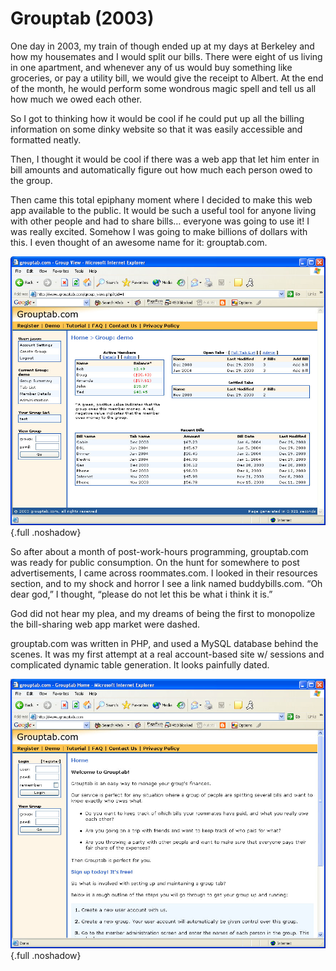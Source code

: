 # Grouptab (2003)

One day in 2003, my train of though ended up at my days at Berkeley and how my housemates and I would split our bills. There were eight of us living in one apartment, and whenever any of us would buy something like groceries, or pay a utility bill, we would give the receipt to Albert. At the end of the month, he would perform some wondrous magic spell and tell us all how much we owed each other.

So I got to thinking how it would be cool if he could put up all the billing information on some dinky website so that it was easily accessible and formatted neatly.

Then, I thought it would be cool if there was a web app that let him enter in bill amounts and automatically figure out how much each person owed to the group.

Then came this total epiphany moment where I decided to make this web app available to the public. It would be such a useful tool for anyone living with other people and had to share bills… everyone was going to use it! I was really excited. Somehow I was going to make billions of dollars with this. I even thought of an awesome name for it: grouptab.com.

![Grouptab](/img/pg/grouptab/gt2.jpg) {.full .noshadow}

So after about a month of post-work-hours programming, grouptab.com was ready for public consumption. On the hunt for somewhere to post advertisements, I came across roommates.com. I looked in their resources section, and to my shock and horror I see a link named buddybills.com. “Oh dear god,” I thought, “please do not let this be what i think it is.”  

God did not hear my plea, and my dreams of being the first to monopolize the bill-sharing web app market were dashed.

grouptab.com was written in PHP, and used a MySQL database behind the scenes. It was my first attempt at a real account-based site w/ sessions and complicated dynamic table generation. It looks painfully dated.

![Grouptab](/img/pg/grouptab/gt1.jpg) {.full .noshadow}

